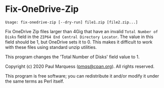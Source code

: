 # Fix-OneDrive-Zip

    Usage: fix-onedrive-zip [--dry-run] file1.zip [file2.zip...]

Fix OneDrive Zip files larger than 4Gig that have an invalid `Total Number
of Disks` field in the `ZIP64 End Central Directory Locator`. The value in
this field should be 1, but OneDrive sets it to 0. This makes it difficult
to work with these files using standard unzip utilities.

This program changes the 'Total Number of Disks' field value to 1.

Copyright (c) 2020 Paul Marquess (pmqs@cpan.org). All rights reserved.

This program is free software; you can redistribute it and/or modify it
under the same terms as Perl itself.
